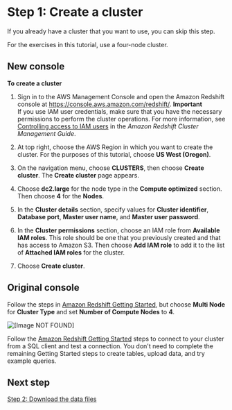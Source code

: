 # Step 1: Create a cluster<a name="tutorial-loading-data-launch-cluster"></a>

If you already have a cluster that you want to use, you can skip this step\. 

For the exercises in this tutorial, use a four\-node cluster\. 

## New console<a name="tutorial-loading-data-newconsole"></a>

**To create a cluster**

1. Sign in to the AWS Management Console and open the Amazon Redshift console at [https://console\.aws\.amazon\.com/redshift/](https://console.aws.amazon.com/redshift/)\.
**Important**  
If you use IAM user credentials, make sure that you have the necessary permissions to perform the cluster operations\. For more information, see [Controlling access to IAM users](https://docs.aws.amazon.com/redshift/latest/mgmt/iam-redshift-user-mgmt.html) in the *Amazon Redshift Cluster Management Guide*\.

1. At top right, choose the AWS Region in which you want to create the cluster\. For the purposes of this tutorial, choose **US West \(Oregon\)**\.

1. On the navigation menu, choose **CLUSTERS**, then choose **Create cluster**\. The **Create cluster** page appears\. 

1. Choose **dc2\.large** for the node type in the **Compute optimized** section\. Then choose **4** for the **Nodes**\. 

1. In the **Cluster details** section, specify values for **Cluster identifier**, **Database port**, **Master user name**, and **Master user password**\. 

1. In the **Cluster permissions** section, choose an IAM role from **Available IAM roles**\. This role should be one that you previously created and that has access to Amazon S3\. Then choose **Add IAM role** to add it to the list of **Attached IAM roles** for the cluster\.

1. Choose **Create cluster**\. 

## Original console<a name="tutorial-loading-data-originalconsole"></a>

Follow the steps in [Amazon Redshift Getting Started](https://docs.aws.amazon.com/redshift/latest/gsg/), but choose **Multi Node** for **Cluster Type** and set **Number of Compute Nodes** to **4**\.

![\[Image NOT FOUND\]](http://docs.aws.amazon.com/redshift/latest/dg/images/tutorial-optimize-tables-console-cluster-type.png)

Follow the [Amazon Redshift Getting Started](https://docs.aws.amazon.com/redshift/latest/gsg/) steps to connect to your cluster from a SQL client and test a connection\. You don't need to complete the remaining Getting Started steps to create tables, upload data, and try example queries\. 

## Next step<a name="tutorial-loading-next-step2"></a>

[Step 2: Download the data files](tutorial-loading-data-download-files.md)